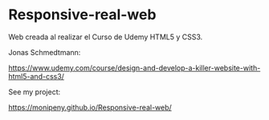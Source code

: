# Responsive-real-web
Web creada al realizar el Curso de Udemy HTML5 y CSS3.

Jonas Schmedtmann: 

https://www.udemy.com/course/design-and-develop-a-killer-website-with-html5-and-css3/

See my project:

https://monipeny.github.io/Responsive-real-web/
